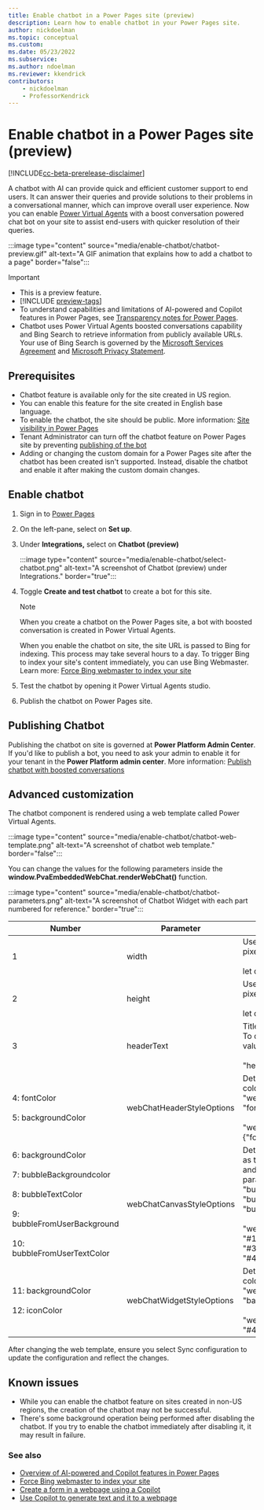 ```yaml
---
title: Enable chatbot in a Power Pages site (preview)
description: Learn how to enable chatbot in your Power Pages site.
author: nickdoelman
ms.topic: conceptual
ms.custom: 
ms.date: 05/23/2022
ms.subservice:
ms.author: ndoelman
ms.reviewer: kkendrick
contributors:
    - nickdoelman
    - ProfessorKendrick
---
```


# Enable chatbot in a Power Pages site (preview)

[!INCLUDE[cc-beta-prerelease-disclaimer](../includes/cc-beta-prerelease-disclaimer.md)]

A chatbot with AI can provide quick and efficient customer support to end users. It can answer their queries and provide solutions to their problems in a conversational manner, which can improve overall user experience. Now you can enable [Power Virtual Agents](/power-virtual-agents/nlu-boost-conversations) with a boost conversation powered chat bot on your site to assist end-users with quicker resolution of their queries.

:::image type="content" source="media/enable-chatbot/chatbot-preview.gif" alt-text="A GIF animation that explains how to add a chatbot to a page" border="false":::

> [!IMPORTANT]
> - This is a preview feature.
> - [!INCLUDE [preview-tags](../includes/cc-preview-features-definition.md)]
> - To understand capabilities and limitations of AI-powered and Copilot features in Power Pages, see [Transparency notes for Power Pages](../transparency-note.md).
> - Chatbot uses Power Virtual Agents boosted conversations capability and Bing Search to retrieve information from publicly available URLs. Your use of Bing Search is governed by the [Microsoft Services Agreement](https://go.microsoft.com/fwlink/?linkid=2178408) and [Microsoft Privacy Statement](https://go.microsoft.com/fwlink/?LinkId=521839).

## Prerequisites

- Chatbot feature is available only for the site created in US region.
- You can enable this feature for the site created in English base language.
- To enable the chatbot, the site should be public. More information: [Site visibility in Power Pages](../security/site-visibility.md)
- Tenant Administrator can turn off the chatbot feature on Power Pages site by preventing [publishing of the bot](/power-virtual-agents/nlu-boost-conversations#publishing)
- Adding or changing the custom domain for a Power Pages site after the chatbot has been created isn't supported. Instead, disable the chatbot and enable it after making the custom domain changes.

## Enable chatbot

1. Sign in to [Power Pages](https://make.powerpages.microsoft.com/)

1. On the left-pane, select on **Set up**.

1. Under **Integrations,** select on **Chatbot (preview)**

    :::image type="content" source="media/enable-chatbot/select-chatbot.png" alt-text="A screenshot of Chatbot (preview) under Integrations." border="true":::

1. Toggle **Create and test chatbot** to create a bot for this site.

    > [!NOTE]
    > When you create a chatbot on the Power Pages site, a bot with boosted conversation is created in Power Virtual Agents.

    When you enable the chatbot on site, the site URL is passed to Bing for indexing. This process may take several hours to a day. To trigger Bing to index your site's content immediately, you can use Bing Webmaster. Learn more: [Force Bing webmaster to index your site](force-bing-index.md)

1. Test the chatbot by opening it Power Virtual Agents studio.

1. Publish the chatbot on Power Pages site.

## Publishing Chatbot

Publishing the chatbot on site is governed at **Power Platform Admin Center**. If you'd like to publish a bot, you need to ask your admin to enable it for your tenant in the **Power Platform admin center**. More information: [Publish chatbot with boosted conversations](/power-virtual-agents/nlu-boost-conversations#publishing)

## Advanced customization

The chatbot component is rendered using a web template called Power Virtual Agents.

:::image type="content" source="media/enable-chatbot/chatbot-web-template.png" alt-text="A screenshot of chatbot web template." border="false":::

You can change the values for the following parameters inside the **window.PvaEmbeddedWebChat.renderWebChat()** function.

:::image type="content" source="media/enable-chatbot/chatbot-parameters.png" alt-text="A screenshot of Chatbot Widget with each part numbered for reference." border="true":::

| Number | Parameter | Value |
|-------------------------|-------------------------|-------------------------|
| 1 | width | Uses variable "chatWidth". To change, update the width in pixels:<br /></br>let chatWidth = "320 px"; |
| 2 | height | Uses variable "chatHeight". To change, update the height in pixels:<br /></br>let chatHeight = "480 px"; |
| 3 | headerText | Title of the bot. By default, this parameter uses the bot's name. To change, add "headerText" parameter with the bot header value:<br /></br>"headerText": 'Contoso chatbot'; |
| 4: fontColor<br /></br>5: backgroundColor | webChatHeaderStyleOptions | Determines header style for the chatbot component, such as color of font and background. To change, update "webChatHeaderStyleOptions" parameter with the values for "fontColor" and "backgroundColor" properties:<br /></br>"webChatHeaderStyleOptions": {"fontColor":'black',"backgroundColor":'white'} |
| 6: backgroundColor<br /></br>7: bubbleBackgroundcolor<br /></br>8: bubbleTextColor<br /></br>9: bubbleFromUserBackground<br /></br>10: bubbleFromUserTextColor | webChatCanvasStyleOptions | Determines the chat canvas style for chatbot component, such as the background and bubble backgrounds from the chatbot and the user. To change, update "webChatCanvasStyleOptions" parameters with the values for "backgroundColor", "bubbleBackgroundcolor", "bubbleTextColor", "bubbleFromUserBackground", and "bubbleFromUserTextColor" properties:<br /></br>"webChatCanvasStyleOptions": {"backgroundColor": "#123FFF","bubbleBackground":"#2340F0","bubbleTextColor": "#323130","bubbleFromUserBackground": "#412644","bubbleFromUserTextColor": "#F345FF"} |
| 11: backgroundColor<br /></br>12: iconColor | webChatWidgetStyleOptions | Determines the style for the ChatWidget component, such as color of the icon and background. To change, update "webChatWidgetStyleOptions" parameter with the values for "backgroundColor" and "iconColor" properties:<br /></br>"webChatWidgetStyleOptions": {"backgroundColor": "#486744","iconColor": "#DF234F"} |

After changing the web template, ensure you select Sync configuration to update the configuration and reflect the changes.

## Known issues

- While you can enable the chatbot feature on sites created in non-US regions, the creation of the chatbot may not be successful.
- There's some background operation being performed after disabling the chatbot. If you try to enable the chatbot immediately after disabling it, it may result in failure.

### See also

- [Overview of AI-powered and Copilot features in Power Pages](../configure/ai-copilot-overview.md)
- [Force Bing webmaster to index your site](force-bing-index.md)
- [Create a form in a webpage using a Copilot](add-form-copilot.md)
- [Use Copilot to generate text and it to a webpage](add-text-copilot.md)